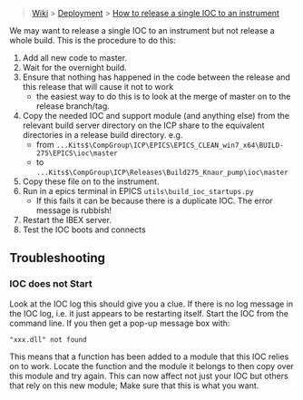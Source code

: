 > [Wiki](Home) > [Deployment](Deployment) > [How to release a single IOC to an instrument](Release-Single-IOC)

We may want to release a single IOC to an instrument but not release a whole build. This is the procedure to do this:

1. Add all new code to master.
1. Wait for the overnight build.
1. Ensure that nothing has happened in the code between the release and this release that will cause it not to work
    * the easiest way to do this is to look at the merge of master on to the release branch/tag.
1. Copy the needed IOC and support module (and anything else) from the relevant build server directory on the ICP share to the equivalent directories in a release build directory. e.g. 
    - from `...Kits$\CompGroup\ICP\EPICS\EPICS_CLEAN_win7_x64\BUILD-275\EPICS\ioc\master`
    - to `...Kits$\CompGroup\ICP\Releases\Build275_Knaur_pump\ioc\master`
1. Copy these file on to the instrument.
1. Run in a epics terminal in EPICS `utils\build_ioc_startups.py`
    - If this fails it can be because there is a duplicate IOC.  The error message is rubbish!
1. Restart the IBEX server.
1. Test the IOC boots and connects

## Troubleshooting

### IOC does not Start

Look at the IOC log this should give you a clue. If there is no log message in the IOC log, i.e. it just appears to be restarting itself. Start the IOC from the command line. If you then get a pop-up message box with:

    "xxx.dll" not found 

This means that a function has been added to a module that this IOC relies on to work. Locate the function and the module it belongs to then copy over this module and try again. This can now affect not just your IOC but others that rely on this new module; Make sure that this is what you want.
